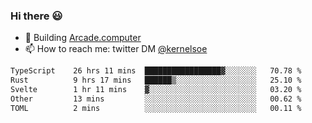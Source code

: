 ### Hi there 😃

- 🔨 Building [Arcade.computer](https://arcade.computer)
- 📫 How to reach me: twitter DM [@kernelsoe](https://twitter.com/kernelsoe)

<!--START_SECTION:waka-->

```txt
TypeScript    26 hrs 11 mins  █████████████████▓░░░░░░░   70.78 %
Rust          9 hrs 17 mins   ██████▒░░░░░░░░░░░░░░░░░░   25.10 %
Svelte        1 hr 11 mins    ▓░░░░░░░░░░░░░░░░░░░░░░░░   03.20 %
Other         13 mins         ░░░░░░░░░░░░░░░░░░░░░░░░░   00.62 %
TOML          2 mins          ░░░░░░░░░░░░░░░░░░░░░░░░░   00.11 %
```

<!--END_SECTION:waka-->
